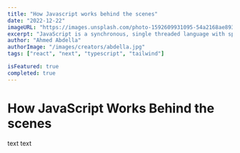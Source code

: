 ```yaml
---
title: "How Javascript works behind the scenes"
date: "2022-12-22"
imageURL: "https://images.unsplash.com/photo-1592609931095-54a2168ae893?ixlib=rb-4.0.3&ixid=MnwxMjA3fDB8MHxwaG90by1wYWdlfHx8fGVufDB8fHx8&auto=format&fit=crop&w=1170&q=80"
excerpt: "JavaScript is a synchronous, single threaded language with specific order of execution. Everything inside a JavaScript function executes inside the Execution Context. "
author: "Ahmed Abdella"
authorImage: "/images/creators/abdella.jpg"
tags: ["react", "next", "typescript", "tailwind"]

isFeatured: true
completed: true
---
```


# How JavaScript Works Behind the scenes

text text
